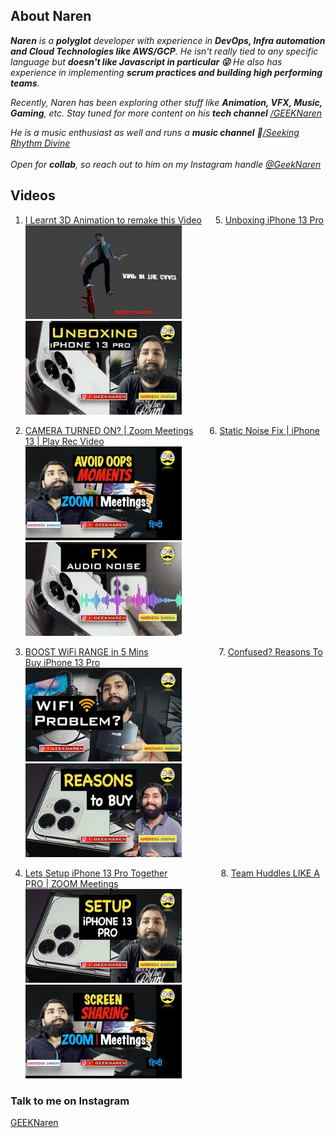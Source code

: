 ## About Naren

<i><b>Naren</b> is a <b>polyglot</b> developer with experience in <b>DevOps, Infra automation and Cloud Technologies like AWS/GCP</b>. He isn't really tied to any specific language but <b>doesn't like Javascript in particular :stuck_out_tongue_winking_eye:</b> 
He also has experience in implementing <b>scrum practices and building high performing teams</b>.</i>

<i>Recently, Naren has been exploring other stuff like <b>Animation, VFX, Music, Gaming</b>, etc.
Stay tuned for more content on his <b>tech channel</b> [/GEEKNaren](youtube.com/channel/UC9b5HjeayKls3UqSjTGRYMQ)</i>

<i>He is a music enthusiast as well and runs a <b>music channel</b> :guitar:[/Seeking Rhythm Divine](youtube.com/c/SeekingRhythmDivine)<br/><br/>
Open for <b>collab</b>, so reach out to him on my Instagram handle [@GeekNaren](instagram.com/geeknaren)</i>

## Videos

1. [I Learnt 3D Animation to remake this Video](https://youtu.be/HOrMFuHGs5M) &emsp; 5. [Unboxing iPhone 13 Pro](https://youtu.be/mqQ4xzKmULU)<br/>
   [<img src="assets/images/thumbs/i-learnt-3d-animation.jpg" width="250" height="150"/>](https://youtu.be/HOrMFuHGs5M) &emsp;&emsp;&emsp;&emsp;&emsp;&emsp; [<img src="assets/images/thumbs/unboxing-iphone-13-pro.jpg" width="250" height="150"/>](https://youtu.be/mqQ4xzKmULU)

2. [CAMERA TURNED ON? | Zoom Meetings](https://youtu.be/dH2KzFxuD_M) &emsp;&nbsp; 6. [Static Noise Fix | iPhone 13 | Play Rec Video](https://youtu.be/QgxViasTjqs)<br/>
   [<img src="assets/images/thumbs/oops-moments-zoom.jpg" width="250" height="150"/>](https://youtu.be/dH2KzFxuD_M) &emsp;&emsp;&emsp;&emsp;&emsp;&emsp; [<img src="assets/images/thumbs/static-noise-fix.jpg" width="250" height="150"/>](https://youtu.be/QgxViasTjqs)

3. [BOOST WiFi RANGE in 5 Mins](https://youtu.be/Pp8jHMgaUPU) &emsp;&emsp;&emsp;&emsp;&emsp;&emsp;&emsp;&ensp; 7. [Confused? Reasons To Buy iPhone 13 Pro](https://youtu.be/Mx4ZBJLvSrg)<br/>
   [<img src="assets/images/thumbs/boost-wifi-in-5mins.webp" width="250" height="150"/>](https://youtu.be/Pp8jHMgaUPU) &emsp;&emsp;&emsp;&emsp;&emsp;&emsp; [<img src="assets/images/thumbs/reasons-to-buy-iphone-13-pro.webp" width="250" height="150"/>](https://youtu.be/Mx4ZBJLvSrg)

4. [Lets Setup iPhone 13 Pro Together](https://youtu.be/HK_n4K_Nudo) &emsp;&emsp;&emsp;&emsp;&emsp;&ensp; 8. [Team Huddles LIKE A PRO | ZOOM Meetings](https://youtu.be/WEUtGnARSEA)<br/>
   [<img src="assets/images/thumbs/setup-iphone-13-pro.jpg" width="250" height="150"/>](https://youtu.be/HK_n4K_Nudo) &emsp;&emsp;&emsp;&emsp;&emsp;&emsp; [<img src="assets/images/thumbs/screen-sharing-zoom.jpg" width="250" height="150"/>](https://youtu.be/WEUtGnARSEA)


### Talk to me on Instagram
[GEEKNaren](instagram.com/geeknaren)
